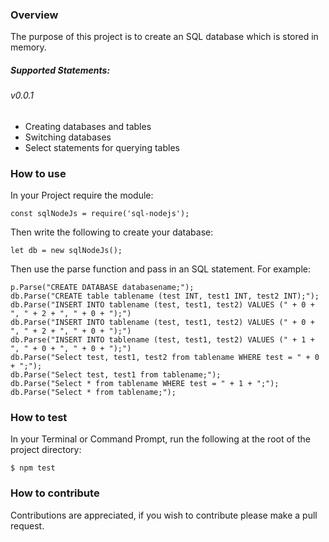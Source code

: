 ### Overview

The purpose of this project is to create an SQL database which is stored in memory.

##### Supported Statements:
###### v0.0.1
  - Creating databases and tables
  - Switching databases
  - Select statements for querying tables

### How to use

In your Project require the module:

```
const sqlNodeJs = require('sql-nodejs');
```
Then write the following to create your database:
```
let db = new sqlNodeJs();
```
Then use the parse function and pass in an SQL statement. For example:
```
p.Parse("CREATE DATABASE databasename;");
db.Parse("CREATE table tablename (test INT, test1 INT, test2 INT);");
db.Parse("INSERT INTO tablename (test, test1, test2) VALUES (" + 0 + ", " + 2 + ", " + 0 + ");")
db.Parse("INSERT INTO tablename (test, test1, test2) VALUES (" + 0 + ", " + 2 + ", " + 0 + ");")
db.Parse("INSERT INTO tablename (test, test1, test2) VALUES (" + 1 + ", " + 0 + ", " + 0 + ");")
db.Parse("Select test, test1, test2 from tablename WHERE test = " + 0 + ";");
db.Parse("Select test, test1 from tablename;");
db.Parse("Select * from tablename WHERE test = " + 1 + ";");
db.Parse("Select * from tablename;");
```

### How to test

In your Terminal or Command Prompt, run the following at the root of the
project directory:

```
$ npm test
```

### How to contribute

Contributions are appreciated, if you wish to contribute please make a pull request.
